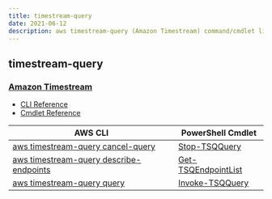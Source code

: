 ```yaml
---
title: timestream-query
date: 2021-06-12
description: aws timestream-query (Amazon Timestream) command/cmdlet list.
---
```


## timestream-query

### [Amazon Timestream](https://aws.amazon.com/timestream/)

* [CLI Reference](https://docs.aws.amazon.com/cli/latest/reference/timestream-query/index.html)
* [Cmdlet Reference](https://docs.aws.amazon.com/powershell/latest/reference/items/TimestreamQuery_cmdlets.html)

|AWS CLI|PowerShell Cmdlet|
|----|----|
|[aws timestream-query cancel-query](https://docs.aws.amazon.com/cli/latest/reference/timestream-query/cancel-query.html)|[Stop-TSQQuery](https://docs.aws.amazon.com/powershell/latest/reference/items/Stop-TSQQuery.html)|
|[aws timestream-query describe-endpoints](https://docs.aws.amazon.com/cli/latest/reference/timestream-query/describe-endpoints.html)|[Get-TSQEndpointList](https://docs.aws.amazon.com/powershell/latest/reference/items/Get-TSQEndpointList.html)|
|[aws timestream-query query](https://docs.aws.amazon.com/cli/latest/reference/timestream-query/query.html)|[Invoke-TSQQuery](https://docs.aws.amazon.com/powershell/latest/reference/items/Invoke-TSQQuery.html)|

